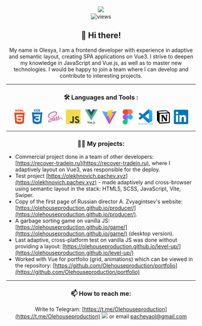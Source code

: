 <div id="header" align="center">
 <div style="text-align: center;">
    <img src="https://i.giphy.com/media/v1.Y2lkPTc5MGI3NjExZGFiZ3Z1MDBicGZzNzdhNWtxajF2OHU2MWh4d3JrMXVjYXNwam4xdiZlcD12MV9pbnRlcm5hbF9naWZfYnlfaWQmY3Q9cw/aIJDrOomj81MQZz2uO/giphy.gif" width="100"/>
    <br>
    <img src="https://komarev.com/ghpvc/?username=olehouseproduction&style=flat" alt="views"/>
  </div>

## :wave: Hi there!

My name is Olesya, I am a frontend developer with experience in adaptive and semantic layout, creating SPA applications on Vue3.
I strive to deepen my knowledge in JavaScript and Vue.js, as well as to master new technologies. I would be happy to join a team where I can develop and contribute to interesting projects.

---

### :hammer_and_wrench: Languages and Tools :

<img src="https://github.com/devicons/devicon/blob/master/icons/html5/html5-plain-wordmark.svg?short_path=5bdb1d3" title="HTML5" alt="HTML5" width="40" height="40"/>&nbsp;
<img src="https://github.com/devicons/devicon/blob/master/icons/css3/css3-plain-wordmark.svg"  title="CSS3" alt="CSS" width="40" height="40"/>&nbsp;
<img src="https://github.com/devicons/devicon/blob/master/icons/sass/sass-original.svg"  title="sass" alt="sass" width="40" height="40"/>&nbsp;
<img src="https://github.com/devicons/devicon/blob/master/icons/javascript/javascript-original.svg" title="JavaScript" alt="JavaScript" width="40" height="40"/>&nbsp;
<img src="https://github.com/devicons/devicon/blob/master/icons/vuejs/vuejs-original-wordmark.svg" title="Vuejs" alt="Vuejs" width="40" height="40"/>&nbsp;
<img src="https://github.com/devicons/devicon/blob/master/icons/vitejs/vitejs-original.svg" title="Vitejs" alt="Vitejs" width="40" height="40"/>&nbsp;
<img src="https://github.com/devicons/devicon/blob/master/icons/figma/figma-original.svg" title="Figma" alt="Figma" width="40" height="40"/>&nbsp;
<img src="https://github.com/devicons/devicon/blob/master/icons/vscode/vscode-original-wordmark.svg" title="VSCode" alt="VSCode" width="40" height="40"/>&nbsp;
<img src="https://github.com/devicons/devicon/blob/master/icons/notion/notion-original.svg" title="Notion" alt="Notion" width="40" height="40"/>&nbsp;
<img src="https://github.com/devicons/devicon/blob/master/icons/linkedin/linkedin-original.svg" title="Linkedin" alt="Linkedin" width="40" height="40"/>&nbsp;

---

### :woman_technologist: My projects:

<div align="left">
  
- Commercial project done in a team of other developers: [https://recover-tradein.ru](https://recover-tradein.ru), where I adaptively layout on Vue3, was responsible for the deploy.
- Test project [https://olekhnovich.pachev.xyz](https://olekhnovich.pachev.xyz) - made adaptively and cross-browser using semantic layout in the stack: HTML5, SCSS, JavaScript, Vite, Swiper.
- Copy of the first page of Russian director A. Zvyagintsev's website: [https://olehouseproduction.github.io/producer/](https://olehouseproduction.github.io/producer/).
- A garbage sorting game on vanilla JS: [https://olehouseproduction.github.io/game/](https://olehouseproduction.github.io/game/) (desktop version).
- Last adaptive, cross-platform test on vanilla JS was done without providing a layout: [https://olehouseproduction.github.io/level-up/](https://olehouseproduction.github.io/level-up/)
- Worked with Vue for portfolio (grid, animations) which can be viewed in the repository: [https://github.com/Olehouseproduction/portfolio](https://github.com/Olehouseproduction/portfolio)

</div>

---

### 📫 How to reach me:

Write to Telegram: [https://t.me/Olehouseproduction](https://t.me/Olehouseproduction) <img src="https://media.giphy.com/media/WUlplcMpOCEmTGBtBW/giphy.gif" width="30">
or email pachevaol@gmail.com

</div>
